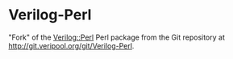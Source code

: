 # Verilog-Perl
"Fork" of the [Verilog::Perl](https://www.veripool.org/projects/verilog-perl) Perl package from the Git repository at http://git.veripool.org/git/Verilog-Perl.
